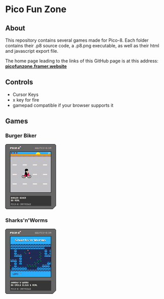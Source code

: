 # Pico Fun Zone

## About

This repository contains several games made for Pico-8. Each folder contains their .p8 source code, a .p8.png executable, as well as their html and javascript export file.

The home page leading to the links of this GitHub page is at this address: **[picofunzone.framer.website](https://picofunzone.framer.website/)**

## Controls

- Cursor Keys
- x key for fire
- gamepad compatible if your browser supports it

## Games

### Burger Biker

![Burger Biker](./burger-biker/burgerbiker.p8.png)

### Sharks'n'Worms

![Sharks'n'Worms](./sharks-n-worms/sharks.p8.png)